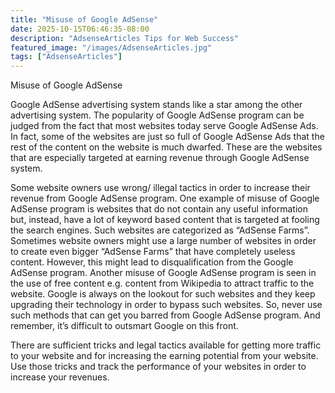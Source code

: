 ```yaml
---
title: "Misuse of Google AdSense"
date: 2025-10-15T06:46:35-08:00
description: "AdsenseArticles Tips for Web Success"
featured_image: "/images/AdsenseArticles.jpg"
tags: ["AdsenseArticles"]
---
```


Misuse of Google AdSense 

Google AdSense advertising system stands like a star among the other advertising system. The popularity of Google AdSense program can be judged from the fact that most websites today serve Google AdSense Ads. In fact, some of the websites are just so full of Google AdSense Ads that the rest of the content on the website is much dwarfed. These are the websites that are especially targeted at earning revenue through Google AdSense system.

Some website owners use wrong/ illegal tactics in order to increase their revenue from Google AdSense program. One example of misuse of Google AdSense program is websites that do not contain any useful information but, instead, have a lot of keyword based content that is targeted at fooling the search engines. Such websites are categorized as “AdSense Farms”. Sometimes website owners might use a large number of websites in order to create even bigger “AdSense Farms” that have completely useless content. However, this might lead to disqualification from the Google AdSense program.  Another misuse of Google AdSense program is seen in the use of free content e.g. content from Wikipedia to attract traffic to the website. Google is always on the lookout for such websites and they keep upgrading their technology in order to bypass such websites. So, never use such methods that can get you barred from Google AdSense program. And remember, it’s difficult to outsmart Google on this front.

There are sufficient tricks and legal tactics available for getting more traffic to your website and for increasing the earning potential from your website. Use those tricks and track the performance of your websites in order to increase your revenues.
